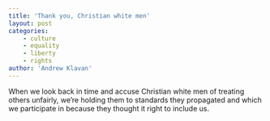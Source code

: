 ```yaml
---
title: 'Thank you, Christian white men'
layout: post
categories:
    - culture
    - equality
    - liberty
    - rights
author: 'Andrew Klavan'
---
```


When we look back in time and accuse Christian white men of treating others unfairly, we’re holding them to standards they propagated and which we participate in because they thought it right to include us.
